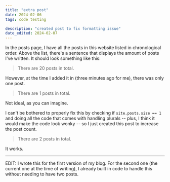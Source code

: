 ```yaml
---
title: "extra post"
date: 2024-02-06
tags: code testing

description: "created post to fix formatting issue"
date_edited: 2024-02-07
---
```


In the posts page, I have all the posts in this website listed in chronological order. Above the list, there's a sentence that displays the amount of posts I've written. It should look something like this:

> There are 20 posts in total.

However, at the time I added it in (three minutes ago for me), there was only one post.

> There are 1 posts in total.

Not ideal, as you can imagine.

I can't be bothered to properly fix this by checking if `site.posts.size == 1` and doing all the code that comes with handling plurals -- plus, I think it would make the code look wonky -- so I just created this post to increase the post count.

> There are 2 posts in total.

It works.

<hr>

EDIT: I wrote this for the first version of my blog. For the second one (the current one at the time of writing), I already built in code to handle this without needing to have two posts.
